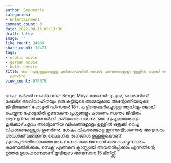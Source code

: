 ```yaml
---
author: Beaumaris
categories:
- Entertainment
comment_count: 0
date: 2022-08-16 08:13:30
draft: false
image: ''
like_count: 34968
share_count: 10473
tags:
- erotic movie
- german movie
- hotel desire
title: ഒരു സുഹൃത്തുമായുള്ള കൂടിക്കാഴ്‌ചയിൽ അവൾ വർഷങ്ങളോളം ഉള്ളിൽ ഒതുക്കി വെച്ച വികാരങ്ങളെല്ലാം
  ഉണർന്നു
view_count: 974679
---
```


ഭാഷ- ജർമൻ സംവിധാനം- Sergej Moya ജോണർ- ഡ്രാമ, റൊമാൻസ്, ഷോർട് അവിവാഹിതയും ഒരു കുട്ടിയുടെ അമ്മയുമായ അന്റോണിയയുടെ ജീവിതമാണ് ഹോട്ടൽ ഡിസയർ 18+. കുട്ടിയെക്കുറിച്ചൊള്ള ആധിയും ജോലി ചെയ്യുന്ന ഹോട്ടലിൽ ഉണ്ടാകുന്ന പ്രശ്നങ്ങളും കാരണം സ്വന്തം ജീവിതം ആസ്വദിക്കാൻ അവൾക്ക് കഴിയാതെ വരുന്നു. ഒരു സുഹൃത്തുമായുള്ള കൂടിക്കാഴ്‌ചമൂലം അന്റോണിയ വർഷങ്ങളോളം ഉള്ളിൽ ഒതുക്കി വെച്ച വികാരങ്ങളെല്ലാം ഉണർന്നു. ശേഷം വികാരങ്ങളെ തുറന്നുവിടാനൊരു അവസരം അവൾക്ക് ലഭിക്കുന്നു. ലൈംഗിക രംഗങ്ങൾ ഉള്ളതുകൊണ്ട് പ്രായപൂർത്തിയാകാത്തവരും നഗ്നത കാണുമ്പോൾ കുരു പൊട്ടുന്നവരും കാണാതിരിക്കുക. സെക്സ് എങ്ങനെ ക്ലാസ്സായി അവതരിപ്പിക്കാം എന്നതിന്റെ ഉത്തമ ഉദാഹരണമാണ് മൂവിയുടെ അവസാന 15 മിനിറ്റ്സ്.